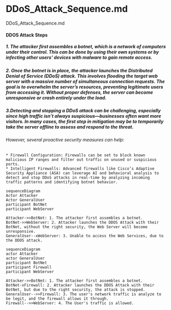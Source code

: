 # DDoS_Attack_Sequence.md
DDoS_Attack_Sequence.md

#### DDOS Attack Steps
#####	1. The attacker first assembles a botnet, which is a network of computers under their control. This can be done by using their own systems or by infecting other users’ devices with malware to gain remote access. 
#####	2. Once the botnet is in place, the attacker launches the Distributed Denial of Service (DDoS) attack. This involves flooding the target web server with a massive number of simultaneous connection requests. The goal is to overwhelm the server’s resources, preventing legitimate users from accessing it. Without proper defenses, the server can become unresponsive or crash entirely under the load.
#####	3.Detecting and stopping a DDoS attack can be challenging, especially since high traffic isn’t always suspicious—businesses often want more visitors. In many cases, the first step in mitigation may be to temporarily take the server offline to assess and respond to the threat.
######	However, several proactive security measures can help:
	* Firewall Configuration: Firewalls can be set to block known malicious IP ranges and filter out traffic on unused or suspicious ports.
	* Intelligent Firewalls: Advanced firewalls like Cisco’s Adaptive Security Appliance (ASA) can leverage AI and behavioral analysis to detect and stop DDoS attacks in real-time by analyzing incoming traffic patterns and identifying botnet behavior.



```mermaid
sequenceDiagram
Actor Attacker
Actor GeneralUser
participant BotNet
participant WebServer

Attacker->>BotNet: 1. The attacker first assembles a botnet.
BotNet->>WebServer: 2. Attacker launches the DDOS Attack with their BotNet, without the right security, the Web Server will become unresponsive.
GeneralUser--xWebServer: 3. Unable to access the Web Services, due to the DDOS attack.
```

```mermaid
sequenceDiagram
actor Attacker
actor GeneralUser
participant BotNet
participant Firewall
participant WebServer

Attacker->>BotNet: 1. The attacker first assembles a botnet.
BotNet-xFirewall: 2. Attacker launches the DDOS Attack with their BotNet, but due to the right security, the attack is stopped. 
GeneralUser-->>Firewall: 3. The user's network traffic is analyze to be legit, and the firewall allows it through.
Firewall-->>WebServer: 4. The User's traffic is allowed. 
```

